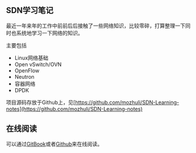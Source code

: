 ## SDN学习笔记

最近一年来年的工作中前前后后接触了一些网络知识，比较零碎，打算整理一下同时也系统地学习一下网络的知识。

主要包括

* Linux网络基础
* Open vSwitch/OVN
* OpenFlow
* Neutron
* 容器网络
* DPDK


项目源码存放于Github上，见[https://github.com/mozhuli/SDN-Learning-notes](https://github.com/mozhuli/SDN-Learning-notes)

## 在线阅读

可以通过[GitBook](https://mozhuli.gitbooks.io/sdn-learning-notes)或者[Github](https://github.com/mozhuli/SDN-Learning-notes/blob/master/SUMMARY.md)来在线阅读。
